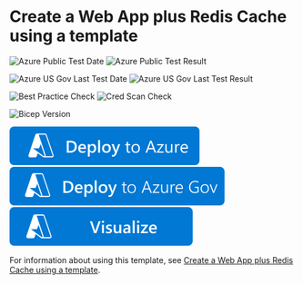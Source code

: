 # Create a Web App plus Redis Cache using a template

![Azure Public Test Date](https://azurequickstartsservice.blob.core.windows.net/badges/quickstarts/microsoft.web/web-app-with-redis-cache/PublicLastTestDate.svg)
![Azure Public Test Result](https://azurequickstartsservice.blob.core.windows.net/badges/quickstarts/microsoft.web/web-app-with-redis-cache/PublicDeployment.svg)

![Azure US Gov Last Test Date](https://azurequickstartsservice.blob.core.windows.net/badges/quickstarts/microsoft.web/web-app-with-redis-cache/FairfaxLastTestDate.svg)
![Azure US Gov Last Test Result](https://azurequickstartsservice.blob.core.windows.net/badges/quickstarts/microsoft.web/web-app-with-redis-cache/FairfaxDeployment.svg)

![Best Practice Check](https://azurequickstartsservice.blob.core.windows.net/badges/quickstarts/microsoft.web/web-app-with-redis-cache/BestPracticeResult.svg)
![Cred Scan Check](https://azurequickstartsservice.blob.core.windows.net/badges/quickstarts/microsoft.web/web-app-with-redis-cache/CredScanResult.svg)

![Bicep Version](https://azurequickstartsservice.blob.core.windows.net/badges/quickstarts/microsoft.web/web-app-with-redis-cache/BicepVersion.svg)

[![Deploy To Azure](https://raw.githubusercontent.com/Azure/azure-quickstart-templates/master/1-CONTRIBUTION-GUIDE/images/deploytoazure.svg?sanitize=true)](https://portal.azure.com/#create/Microsoft.Template/uri/https%3A%2F%2Fraw.githubusercontent.com%2FAzure%2Fazure-quickstart-templates%2Fmaster%2Fquickstarts%2Fmicrosoft.web%2Fweb-app-with-redis-cache%2Fazuredeploy.json)
[![Deploy To Azure US Gov](https://raw.githubusercontent.com/Azure/azure-quickstart-templates/master/1-CONTRIBUTION-GUIDE/images/deploytoazuregov.svg?sanitize=true)](https://portal.azure.us/#create/Microsoft.Template/uri/https%3A%2F%2Fraw.githubusercontent.com%2FAzure%2Fazure-quickstart-templates%2Fmaster%2Fquickstarts%2Fmicrosoft.web%2Fweb-app-with-redis-cache%2Fazuredeploy.json)
[![Visualize](https://raw.githubusercontent.com/Azure/azure-quickstart-templates/master/1-CONTRIBUTION-GUIDE/images/visualizebutton.svg?sanitize=true)](http://armviz.io/#/?load=https%3A%2F%2Fraw.githubusercontent.com%2FAzure%2Fazure-quickstart-templates%2Fmaster%2Fquickstarts%2Fmicrosoft.web%2Fweb-app-with-redis-cache%2Fazuredeploy.json)

For information about using this template, see [Create a Web App plus Redis Cache using a template](https://azure.microsoft.com/en-us/documentation/articles/cache-web-app-arm-with-redis-cache-provision/).



